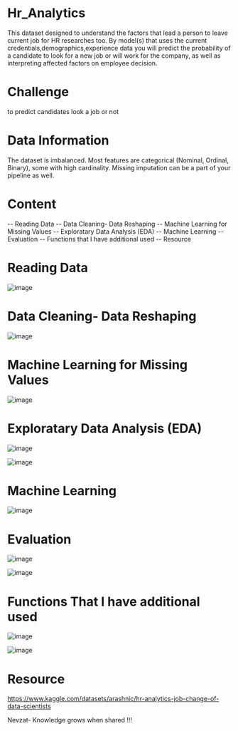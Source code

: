 # Hr_Analytics
This dataset designed to understand the factors that lead a person to leave current job for HR researches too. By model(s) that uses the current credentials,demographics,experience data you will predict the probability of a candidate to look for a new job or will work for the company, as well as interpreting affected factors on employee decision.
# Challenge
to predict candidates look a job or not

# Data Information
The dataset is imbalanced.
Most features are categorical (Nominal, Ordinal, Binary), some with high cardinality.
Missing imputation can be a part of your pipeline as well.

# Content
-- Reading Data
-- Data Cleaning- Data Reshaping
-- Machine Learning for Missing Values
-- Exploratary Data Analysis (EDA)
-- Machine Learning
-- Evaluation
-- Functions that I have additional used
-- Resource

# Reading Data
![image](https://github.com/NevzatTaha/Hr_Analytics/assets/108625825/13a44449-1723-43e9-8c32-aa681e44ea53)

# Data Cleaning- Data Reshaping
![image](https://github.com/NevzatTaha/Hr_Analytics/assets/108625825/40d55bd3-73f6-49ac-bc2c-be2c5c28095d)

# Machine Learning for Missing Values
![image](https://github.com/NevzatTaha/Hr_Analytics/assets/108625825/0ce65e92-9a7b-492f-9966-086c873f0754)

# Exploratary Data Analysis (EDA)
![image](https://github.com/NevzatTaha/Hr_Analytics/assets/108625825/cc14750d-c183-4b68-a728-42952f5cdcd9)


![image](https://github.com/NevzatTaha/Hr_Analytics/assets/108625825/6c80b1b9-920a-4a6a-aec6-8f484522bc53)

# Machine Learning
![image](https://github.com/NevzatTaha/Hr_Analytics/assets/108625825/56883815-fd43-46f7-8bfa-1ec61895dbf7)

# Evaluation

![image](https://github.com/NevzatTaha/Hr_Analytics/assets/108625825/93be29f1-d1af-4c3a-8756-ec7f1bb29be7)

![image](https://github.com/NevzatTaha/Hr_Analytics/assets/108625825/f4725657-fb6a-41ea-9c89-219be274acd9)

# Functions That I have additional used
![image](https://github.com/NevzatTaha/Hr_Analytics/assets/108625825/895856fa-694c-49bc-9984-fc89c1203aa8)


![image](https://github.com/NevzatTaha/Hr_Analytics/assets/108625825/8133043b-4f44-4739-9afd-1d9fe42d988f)


# Resource

https://www.kaggle.com/datasets/arashnic/hr-analytics-job-change-of-data-scientists

Nevzat-
Knowledge grows when shared !!!







